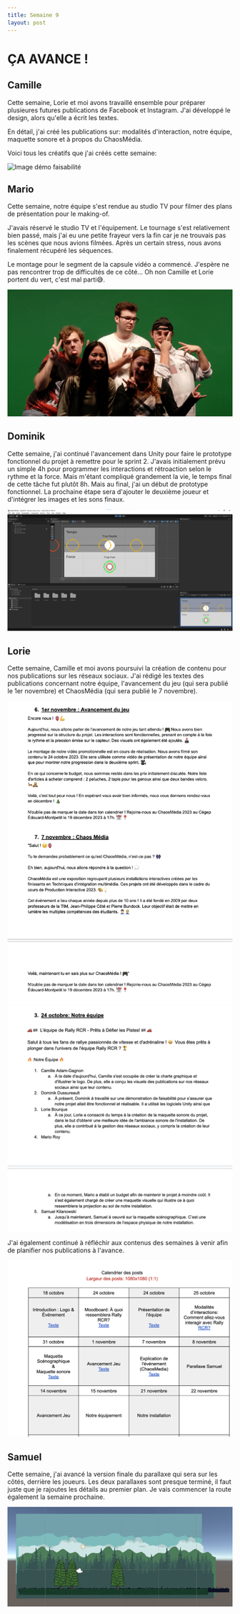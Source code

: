 ```yaml
---
title: Semaine 9
layout: post
---
```


#  ÇA AVANCE !

## Camille

Cette semaine, Lorie et moi avons travaillé ensemble pour préparer plusieures futures publications de Facebook et Instagram. J'ai développé le design, alors qu'elle a écrit les textes.

En détail, j'ai créé les publications sur: modalités d'interaction, notre équipe, maquette sonore et à propos du ChaosMédia.

Voici tous les créatifs que j'ai créés cette semaine:

![Image démo faisabilité](../medias/sem9/sem9_cam.png)


## Mario

Cette semaine, notre équipe s'est rendue au studio TV pour filmer des plans de présentation pour le making-of.

J'avais réservé le studio TV et l'équipement. Le tournage s'est relativement bien passé, mais j'ai eu une petite frayeur vers la fin car je ne trouvais pas les scènes que nous avions filmées. Après un certain stress, nous avons finalement récupéré les séquences.

Le montage pour le segment de la capsule vidéo a commencé. J'espère ne pas rencontrer trop de difficultés de ce côté... Oh non Camille et Lorie portent du vert, c'est mal parti😅.

![PhotoTournage](../medias/sem9/photo_groupe.jpg)

## Dominik

Cette semaine, j'ai continué l'avancement dans Unity pour faire le prototype fonctionnel du projet à remettre pour le sprint 2. J'avais initialement prévu un simple 4h pour programmer les interactions et rétroaction selon le rythme et la force. Mais m'étant compliqué grandement la vie, le temps final de cette tâche fut plutôt 8h. Mais au final, j'ai un début de prototype fonctionnel. La prochaine étape sera d'ajouter le deuxième joueur et d'intégrer les images et les sons finaux.

![Image Début Prototype](../medias/sem9/imagedebutproto.png)


## Lorie 

Cette semaine, Camille et moi avons poursuivi la création de contenu pour nos publications sur les réseaux sociaux. J'ai rédigé les textes des publications concernant notre équipe, l'avancement du jeu (qui sera publié le 1er novembre) et ChaosMédia (qui sera publié le 7 novembre).

![Image publication](../medias/sem9/contenu_equipe_lb9.png)
![Image publication](../medias/sem9/contenu_lb9.png)


J'ai également continué à réfléchir aux contenus des semaines à venir afin de planifier nos publications à l'avance.

![Image calendrier](../medias/sem9/calendrier_lb9.png)


## Samuel

Cette semaine, j'ai avancé la version finale du parallaxe qui sera sur les côtés, derrière les joueurs. Les deux parallaxes sont presque terminé, il faut juste que je rajoutes les détails au premier plan. Je vais commencer la route également la semaine prochaine.

![Scene Parallaxe](../medias/sem9/scene_parallaxe.png)